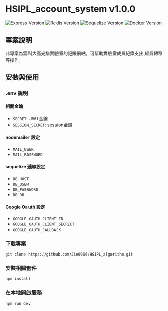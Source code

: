 # HSIPL_account_system v1.0.0

![Express Version](https://img.shields.io/badge/Express-4.17.1-green.svg)
![Redis Version](https://img.shields.io/badge/Redis-%5E4.6.13-red.svg)
![Sequelize Version](https://img.shields.io/badge/Sequelize-%5E6.15.0-yellow.svg)
![Docker Version](https://img.shields.io/badge/Docker-24.0.2-blue.svg)



## 專案說明

此專案為雲科大高光譜實驗室的記賬網站，可幫助實驗室成員紀錄支出,經費轉移等操作。

## 安裝與使用

### .env 說明

#### 相關金鑰

- `SECRET`: JWT金鑰
- `SESSION_SECRET`: session金鑰

#### nodemailer 設定

- `MAIL_USER`
- `MAIL_PASSWORD`

#### sequelize 連線設定

- `DB_HOST`
- `DB_USER`
- `DB_PASSWORD`
- `DB_DB`

#### Google Oauth 設定

- `GOOGLE_OAUTH_CLIENT_ID`
- `GOOGLE_OAUTH_CLIENT_SECRECT`
- `GOOGLE_OAUTH_CALLBACK`

### 下載專案

```git clone https://github.com/Jie0906/HSIPL_algorithm.git```

### 安裝相關套件

```npm install```


### 在本地開啟服務

```npm run dev```




